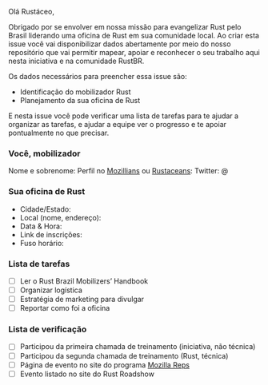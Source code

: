 Olá Rustáceo,

Obrigado por se envolver em nossa missão para evangelizar Rust pelo Brasil liderando uma oficina de Rust em sua comunidade local. Ao criar esta issue você vai disponibilizar dados abertamente por meio do nosso repositório que vai permitir mapear, apoiar e reconhecer o seu trabalho aqui nesta iniciativa e na comunidade RustBR.

Os dados necessários para preencher essa issue são:

- Identificação do mobilizador Rust
- Planejamento da sua oficina de Rust

E nesta issue você pode verificar uma lista de tarefas para te ajudar a organizar as tarefas, e ajudar a equipe ver o progresso e te apoiar pontualmente no que precisar.

### Você, mobilizador
Nome e sobrenome:
Perfil no [Mozillians](https://mozillians.org/pt-BR/) ou [Rustaceans](https://rustaceans.org):
Twitter: @ 

### Sua oficina de Rust

 - Cidade/Estado:
 - Local (nome, endereço):
 - Data & Hora:
 - Link de inscrições:
 - Fuso horário:

### Lista de tarefas

- [ ] Ler o Rust Brazil Mobilizers’ Handbook
- [ ] Organizar logística
- [ ] Estratégia de marketing para divulgar
- [ ] Reportar como foi a oficina

### Lista de verificação

- [ ] Participou da primeira chamada de treinamento (iniciativa, não técnica)
- [ ] Participou da segunda chamada de treinamento (Rust, técnica)
- [ ] Página de evento no site do programa [Mozilla Reps](https://reps.mozilla.org)
- [ ] Evento listado no site do Rust Roadshow
